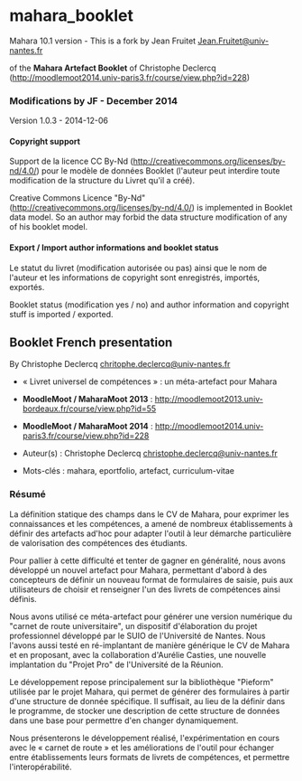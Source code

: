 mahara_booklet
==============
Mahara 10.1 version - This is a fork by Jean Fruitet <Jean.Fruitet@univ-nantes.fr>

of the **Mahara Artefact Booklet** of Christophe Declercq (http://moodlemoot2014.univ-paris3.fr/course/view.php?id=228) 

 
### Modifications by JF - December 2014

Version 1.0.3 - 2014-12-06

#### Copyright support

Support de la licence CC By-Nd (http://creativecommons.org/licenses/by-nd/4.0/)
pour le modèle de données Booklet (l'auteur peut interdire toute modification de la structure du Livret qu'il a créé).

Creative Commons Licence  "By-Nd" (http://creativecommons.org/licenses/by-nd/4.0/) is implemented in Booklet data model.
So an author may forbid the data structure modification of any of his booklet model.

#### Export / Import author informations and booklet status

Le statut du livret (modification autorisée ou pas) ainsi que le nom de l'auteur et les informations de copyright sont enregistrés, importés, exportés.

Booklet status (modification yes / no) and author information and copyright stuff is imported / exported.  


## Booklet French presentation

By Christophe Declercq <chritophe.declercq@univ-nantes.fr>

*	« Livret universel de compétences » : un méta-artefact pour Mahara

*	**MoodleMoot / MaharaMoot 2013** : http://moodlemoot2013.univ-bordeaux.fr/course/view.php?id=55

*	**MoodleMoot / MaharaMoot 2014** : http://moodlemoot2014.univ-paris3.fr/course/view.php?id=228

*	Auteur(s) : Christophe Declercq <christophe.declercq@univ-nantes.fr>

*	Mots-clés : mahara, eportfolio, artefact, curriculum-vitae

### Résumé
La définition statique des champs dans le CV de Mahara, pour exprimer les connaissances et les compétences, 
a amené de nombreux établissements à définir des artefacts ad'hoc pour adapter l'outil à leur démarche particulière 
de valorisation des compétences des étudiants.

Pour pallier à cette difficulté et tenter de gagner en généralité, nous avons développé un nouvel artefact 
pour Mahara, permettant d'abord à des concepteurs de définir un nouveau format de formulaires de saisie, 
puis aux utilisateurs de choisir et renseigner l'un des livrets de compétences ainsi définis.

Nous avons utilisé ce méta-artefact pour générer une version numérique du "carnet de route universitaire", 
un dispositif d'élaboration du projet professionnel développé par le SUIO de l'Université de Nantes. 
Nous l'avons aussi testé en ré-implantant de manière générique le CV de Mahara et en proposant, 
avec la collaboration d'Aurélie Casties, une nouvelle implantation du "Projet Pro" de l'Université de la Réunion.

Le développement repose principalement sur la bibliothèque "Pieform" utilisée par le projet Mahara, 
qui permet de générer des formulaires à partir d'une structure de donnée spécifique. 
Il suffisait, au lieu de la définir dans le programme, de stocker une description de cette structure de données 
dans une base pour permettre d'en changer dynamiquement.

Nous présenterons le développement réalisé, l'expérimentation en cours avec le « carnet de route » 
et les améliorations de l'outil pour échanger entre établissements leurs formats de livrets de compétences, 
et permettre l'interopérabilité.


